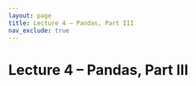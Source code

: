 ```yaml
---
layout: page
title: Lecture 4 – Pandas, Part III
nav_exclude: true
---
```


# Lecture 4 – Pandas, Part III

